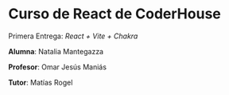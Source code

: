 # Curso de React de CoderHouse 

Primera Entrega: *React + Vite + Chakra*

**Alumna**: Natalia Mantegazza

**Profesor**: Omar Jesús Maniás

**Tutor**: Matías Rogel

